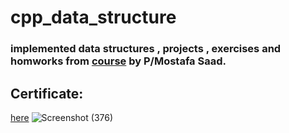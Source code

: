 # cpp_data_structure
### implemented data structures , projects , exercises and homworks from [course](https://www.udemy.com/course/dscpp-skills/?couponCode=ST22FS22724) by P/Mostafa Saad.
## Certificate:
[here](https://www.udemy.com/certificate/UC-9d43e005-ff43-4285-9bf9-08b45ad652c7/)
![Screenshot (376)](https://github.com/lolooppo/CsGetSkilled-Data-Structures/assets/99070234/290b9f3f-2778-40f9-bde8-16afd3ed752f)
